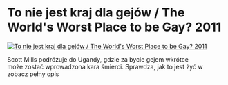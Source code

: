 To nie jest kraj dla gejów / The World's Worst Place to be Gay? 2011 
=============
[![To nie jest kraj dla gejów / The World's Worst Place to be Gay? 2011 ](http://vidos.pl/images/player.gif)](http://vidos.pl/to-nie-jest-kraj-dla-gejow-the-world-s-worst-place-to-be-gay-2011)

 Scott Mills podróżuje do Ugandy, gdzie za bycie gejem wkrótce może zostać wprowadzona kara śmierci. Sprawdza, jak to jest żyć w zobacz pełny opis
